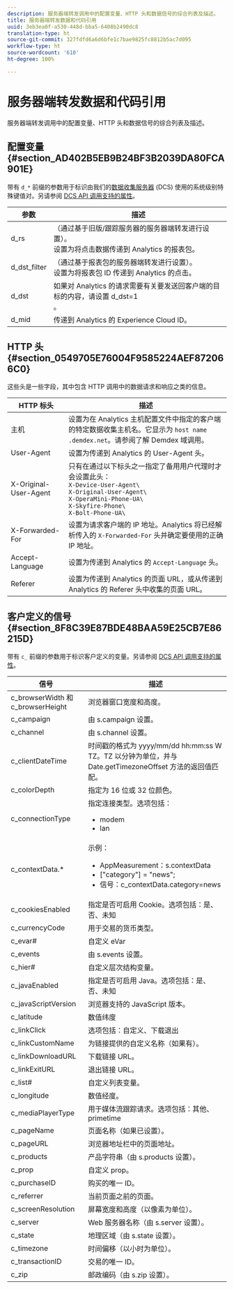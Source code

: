 ```yaml
---
description: 服务器端转发调用中的配置变量、HTTP 头和数据信号的综合列表及描述。
title: 服务器端转发数据和代码引用
uuid: 3eb3ea0f-a530-448d-bba5-6408b2490dc8
translation-type: ht
source-git-commit: 327fdfd6a6d6bfe1c7bae9825fc8812b5ac7d095
workflow-type: ht
source-wordcount: '610'
ht-degree: 100%

---
```



# 服务器端转发数据和代码引用

服务器端转发调用中的配置变量、HTTP 头和数据信号的综合列表及描述。

## 配置变量 {#section_AD402B5EB9B24BF3B2039DA80FCA901E}

带有 `d_*` 前缀的参数用于标识由我们的[数据收集服务器](https://docs.adobe.com/content/help/zh-Hans/audience-manager/user-guide/reference/system-components/components-data-collection.html) (DCS) 使用的系统级别特殊键值对。另请参阅 [DCS API 调用支持的属性](https://docs.adobe.com/content/help/zh-Hans/audience-manager/user-guide/api-and-sdk-code/dcs/dcs-api-reference/dcs-keys.html)。

| 参数 | 描述 |
|--- |--- |
| d_rs | （通过基于旧版/跟踪服务器的服务器端转发进行设置）。<br>设置为将点击数据传递到 Analytics 的报表包。 |
| d_dst_filter | （通过基于报表包的服务器端转发进行设置）。<br>设置为将报表包 ID 传递到 Analytics 的点击。 |
| d_dst | 如果对 Analytics 的请求需要有关要发送回客户端的目标的内容，请设置 d_dst=1<br>。 |
| d_mid | 传递到 Analytics 的 Experience Cloud ID。 |

## HTTP 头 {#section_0549705E76004F9585224AEF872066C0}

这些头是一些字段，其中包含 HTTP 调用中的数据请求和响应之类的信息。

<!-- Meike, missing link in table below: "See Understanding Calls to the Demdex Domain" -->

| HTTP 标头 | 描述 |
|--- |--- |
| 主机 | 设置为在 Analytics 主机配置文件中指定的客户端的特定数据收集主机名。它显示为 `host name .demdex.net`。请参阅了解 Demdex 域调用。 |
| User-Agent | 设置为传递到 Analytics 的 User-Agent 头。 |
| X-Original-User-Agent | 只有在通过以下标头之一指定了备用用户代理时才会设置此头：</br>`X-Device-User-Agent\ `</br>`X-Original-User-Agent\`  </br>`X-OperaMini-Phone-UA\`</br>`X-Skyfire-Phone\`   </br>`X-Bolt-Phone-UA\`        |
| X-Forwarded-For | 设置为请求客户端的 IP 地址。Analytics 将已经解析传入的 `X-Forwarded-For` 头并确定要使用的正确 IP 地址。 |
| Accept-Language | 设置为传递到 Analytics 的 `Accept-Language` 头。 |
| Referer | 设置为传递到 Analytics 的页面 URL，或从传递到 Analytics 的 Referer 头中收集的页面 URL。 |

## 客户定义的信号 {#section_8F8C39E87BDE48BAA59E25CB7E86215D}

带有 `c_` 前缀的参数用于标识客户定义的变量。另请参阅 [DCS API 调用支持的属性](https://docs.adobe.com/content/help/zh-Hans/audience-manager/user-guide/api-and-sdk-code/dcs/dcs-api-reference/dcs-keys.html)。

| 信号 | 描述 |
|--- |--- |
| c_browserWidth 和 c_browserHeight | 浏览器窗口宽度和高度。 |
| c_campaign | 由 s.campaign 设置。 |
| c_channel | 由 s.channel 设置。 |
| c_clientDateTime | 时间戳的格式为 yyyy/mm/dd hh:mm:ss W TZ。TZ 以分钟为单位，并与 Date.getTimezoneOffset 方法的返回值匹配。 |
| c_colorDepth | 指定为 16 位或 32 位颜色。 |
| c_connectionType | 指定连接类型。选项包括：<ul><li>modem</li><li>lan</li></ul> |
| c_contextData.* | 示例：<ul><li>AppMeasurement：s.contextData</li><li>[&quot;category&quot;] = &quot;news&quot;;</li><li>信号：c_contextData.category=news</li></ul> |
| c_cookiesEnabled | 指定是否可启用 Cookie。选项包括：是、否、未知 |
| c_currencyCode | 用于交易的货币类型。 |
| c_evar# | 自定义 eVar |
| c_events | 由 s.events 设置。 |
| c_hier# | 自定义层次结构变量。 |
| c_javaEnabled | 指定是否可启用 Java。选项包括：是、否、未知 |
| c_javaScriptVersion | 浏览器支持的 JavaScript 版本。 |
| c_latitude | 数值纬度 |
| c_linkClick | 选项包括：自定义、下载退出 |
| c_linkCustomName | 为链接提供的自定义名称（如果有）。 |
| c_linkDownloadURL | 下载链接 URL。 |
| c_linkExitURL | 退出链接 URL。 |
| c_list# | 自定义列表变量。 |
| c_longitude | 数值经度。 |
| c_mediaPlayerType | 用于媒体流跟踪请求。选项包括：其他、primetime |
| c_pageName | 页面名称（如果已设置）。 |
| c_pageURL | 浏览器地址栏中的页面地址。 |
| c_products | 产品字符串（由 s.products 设置）。 |
| c_prop | 自定义 prop。 |
| c_purchaseID | 购买的唯一 ID。 |
| c_referrer | 当前页面之前的页面。 |
| c_screenResolution | 屏幕宽度和高度（以像素为单位）。 |
| c_server | Web 服务器名称（由 s.server 设置）。 |
| c_state | 地理区域（由 s.state 设置）。 |
| c_timezone | 时间偏移（以小时为单位）。 |
| c_transactionID | 交易的唯一 ID。 |
| c_zip | 邮政编码（由 s.zip 设置）。 |
